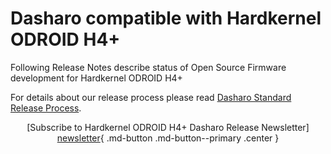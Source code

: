 # Dasharo compatible with Hardkernel ODROID H4+

Following Release Notes describe status of Open Source Firmware development for
Hardkernel ODROID H4+

For details about our release process please read
[Dasharo Standard Release Process](../../dev-proc/standard-release-process.md).

<center>

[Subscribe to Hardkernel ODROID H4+ Dasharo Release Newsletter]
[newsletter]{ .md-button .md-button--primary .center }

</center>

<!-- TODO -->
[newsletter]: ./releases.md
